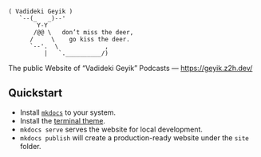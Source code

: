 ```text 
( Vadideki Geyik )
   `--(_   _)--'
        Y-Y
       /@@ \   don’t miss the deer, 
      /     \    go kiss the deer.
      `--'.  \             ,
          |   `.__________/)
```

The public Website of “Vadideki Geyik” Podcasts — https://geyik.z2h.dev/

## Quickstart

* Install [`mkdocs`][mkdocs] to your system.
* Install the [terminal theme][terminal].
* `mkdocs serve` serves the website for local development.
* `mkdocs publish` will create a production-ready website under the `site` 
  folder.

[mkdocs]: https://www.mkdocs.org
[terminal]: https://github.com/ntno/mkdocs-terminal
